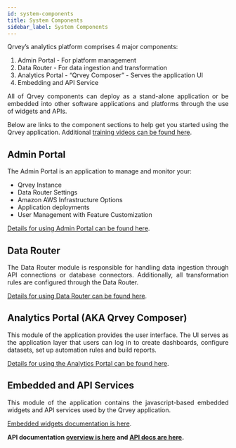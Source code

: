 ```yaml
---
id: system-components
title: System Components
sidebar_label: System Components
---
```


<div style="text-align: justify">

Qrvey’s analytics platform comprises 4 major components:
1. Admin Portal - For platform management 
2. Data Router - For data ingestion and transformation
3. Analytics Portal - “Qrvey Composer” - Serves the application UI
4. Embedding and API Service 

All of Qrvey components can deploy as a stand-alone application or be embedded into other software applications and platforms through the use of widgets and APIs. 

Below are links to the component sections to help get you started using the Qrvey application. Additional <a href="/docs/video-training/building-qrvey-sample/connections/">training videos can be found here</a>.

## Admin Portal
The Admin Portal is an application to manage and monitor your:
* Qrvey Instance 
* Data Router Settings 
* Amazon AWS Infrastructure Options 
* Application deployments
* User Management with Feature Customization

<a href="/docs/admin/admin-intro/">Details for using Admin Portal can be found here</a>.

## Data Router
The Data Router module is responsible for handling data ingestion through API connections or database connectors. Additionally, all transformation rules are configured through the Data Router.

<a href="/docs/data-router/introduction/data-router-intro/">Details for using Data Router can be found here</a>.

## Analytics Portal (AKA Qrvey Composer)
This module of the application provides the user interface. The UI serves as the application layer that users can log in to create dashboards, configure datasets, set up automation rules and build reports. 

<a href="/docs/ui-docs/basics/logging-in/">Details for using the Analytics Portal can be found here</a>.

## Embedded and API Services
This module of the application contains the javascript-based embedded widgets and API services used by the Qrvey application.

<a href="/docs/embedding/embedding-intro/">Embedded widgets documentation is here</a>.

**API documentation <a href="/docs/embedding/api/api-intro/">overview is here</a> and <a href="https://documenter.getpostman.com/view/1152381/TVCb4AGN#intro">API docs are here</a>.**
